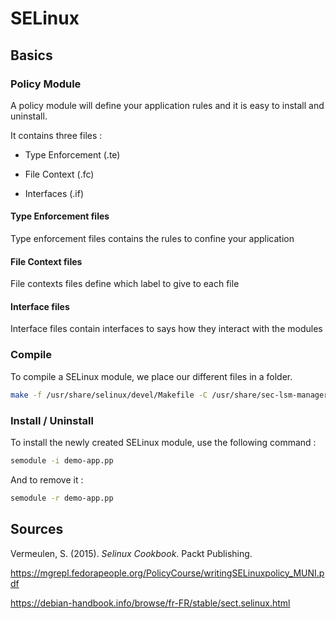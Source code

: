 # SELinux

## Basics

### Policy Module

A policy module will define your application rules and it is easy to install and uninstall.

It contains three files :

- Type Enforcement (.te)

- File Context (.fc)

- Interfaces (.if)


#### Type Enforcement files

Type enforcement files contains the rules to confine your application


#### File Context files

File contexts files define which label to give to each file


#### Interface files

Interface files contain interfaces to says how they interact with the modules

### Compile

To compile a SELinux module, we place our different files in a folder.

```bash
make -f /usr/share/selinux/devel/Makefile -C /usr/share/sec-lsm-manager/selinux-rules demo-app.pp
```

### Install / Uninstall

To install the newly created SELinux module, use the following command :

```bash
semodule -i demo-app.pp
```

And to remove it :

```bash
semodule -r demo-app.pp
```

## Sources

Vermeulen, S. (2015). *Selinux Cookbook*. Packt Publishing.

https://mgrepl.fedorapeople.org/PolicyCourse/writingSELinuxpolicy_MUNI.pdf

https://debian-handbook.info/browse/fr-FR/stable/sect.selinux.html

